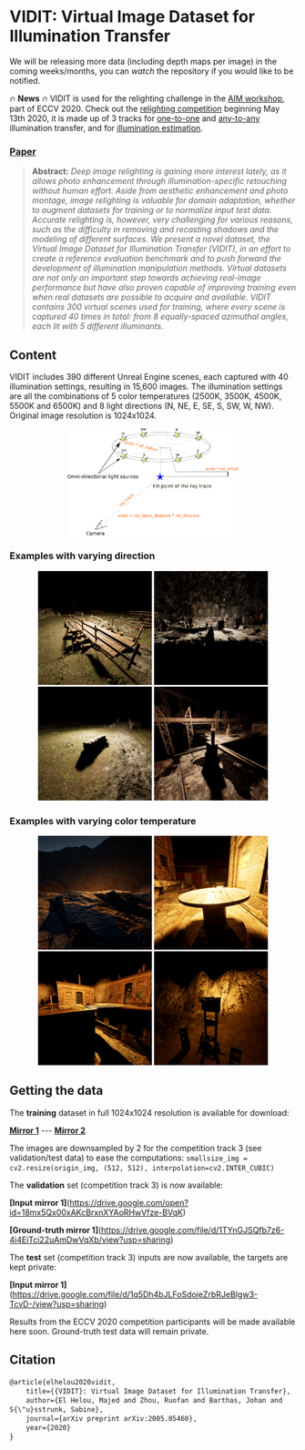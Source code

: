 # VIDIT: Virtual Image Dataset for Illumination Transfer

We will be releasing more data (including depth maps per image) in the coming weeks/months, you can *watch* the repository if you would like to be notified.

:fire: **News** :fire: VIDIT is used for the relighting challenge in the [AIM workshop](https://data.vision.ee.ethz.ch/cvl/aim20/), part of ECCV 2020. Check out the [relighting competition](https://competitions.codalab.org/competitions/24671) beginning May 13th 2020, it is made up of 3 tracks for [one-to-one](https://competitions.codalab.org/competitions/24671) and [any-to-any](https://competitions.codalab.org/competitions/24674) illumination transfer, and for [illumination estimation](https://competitions.codalab.org/competitions/24773).

### [Paper](https://arxiv.org/abs/2005.05460)

> **Abstract:** *Deep image relighting is gaining more interest lately, as it allows photo enhancement through illumination-specific retouching without human effort. Aside from aesthetic enhancement and photo montage, image relighting is valuable for domain adaptation, whether to augment datasets for training or to normalize input test data. Accurate relighting is, however, very challenging for various reasons, such as the difficulty in removing and recasting shadows and the modeling of different surfaces. We present a novel dataset, the Virtual Image Dataset for Illumination Transfer (VIDIT), in an effort to create a reference evaluation benchmark and to push forward the development of illumination manipulation methods. Virtual datasets are not only an important step towards achieving real-image performance but have also proven capable of improving training even when real datasets are possible to acquire and available. VIDIT contains 300 virtual scenes used for training, where every scene is captured 40 times in total: from 8 equally-spaced azimuthal angles, each lit with 5 different illuminants.*

## Content
VIDIT includes 390 different Unreal Engine scenes, each captured with 40 illumination settings, resulting in 15,600 images. The illumination settings are all the combinations of 5 color temperatures (2500K, 3500K, 4500K, 5500K and 6500K) and 8 light directions (N, NE, E, SE, S, SW, W, NW). Original image resolution is 1024x1024.

<p align="center">
  <img src="gifs/diagram.png" width="300px"/>
</p>

### Examples with varying direction
<p align="center">
<img src="gifs/A_directions.gif" width="200" /> 
<img src="gifs/B_directions.gif" width="200" />
<img src="gifs/C_directions.gif" width="200" /> 
<img src="gifs/D_directions.gif" width="200" />
</p>


### Examples with varying color temperature
<p align="center">
<img src="gifs/A_illuminants.gif" width="200" /> 
<img src="gifs/B_illuminants.gif" width="200" />
<img src="gifs/C_illuminants.gif" width="200" /> 
<img src="gifs/D_illuminants.gif" width="200" />
</p>

## Getting the data
The **training** dataset in full 1024x1024 resolution is available for download:

**[Mirror 1](https://drive.google.com/open?id=1i_2lIXi-gXgIouDCYnfrdtY3wzTiH1E9)** --- **[Mirror 2](https://datasets.epfl.ch/vidit/VIDIT_train.zip)**

The images are downsampled by 2 for the competition track 3 (see validation/test data) to ease the computations:
`smallsize_img = cv2.resize(origin_img, (512, 512), interpolation=cv2.INTER_CUBIC)`

The **validation** set (competition track 3) is now available:

**[Input mirror 1]**(https://drive.google.com/open?id=18mx5Qx00xAKcBrxnXYAoRHwVfze-BVqK) 

**[Ground-truth mirror 1]**(https://drive.google.com/file/d/1TYnGJSQfb7z6-4i4EiTci22uAmDwVqXb/view?usp=sharing)

The **test** set (competition track 3) inputs are now available, the targets are kept private:

**[Input mirror 1]**(https://drive.google.com/file/d/1q5Dh4bJLFoSdojeZrbRJeBIgw3-TcvD-/view?usp=sharing)

Results from the ECCV 2020 competition participants will be made available here soon. Ground-truth test data will remain private.

## Citation

    @article{elhelou2020vidit,
        title={{VIDIT}: Virtual Image Dataset for Illumination Transfer},
        author={El Helou, Majed and Zhou, Ruofan and Barthas, Johan and S{\"u}sstrunk, Sabine},
        journal={arXiv preprint arXiv:2005.05460},
        year={2020}
    }
